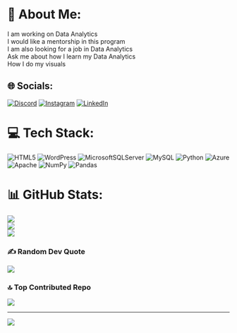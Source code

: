 # 💫 About Me:
I am working on Data Analytics<br>I would like a mentorship in this program<br>I am also looking for a job in Data Analytics<br>Ask me about how I learn my Data Analytics<br>How I do my visuals<br>


## 🌐 Socials:
[![Discord](https://img.shields.io/badge/Discord-%237289DA.svg?logo=discord&logoColor=white)](https://discord.gg/dphuyal) [![Instagram](https://img.shields.io/badge/Instagram-%23E4405F.svg?logo=Instagram&logoColor=white)](https://instagram.com/dilip_phuyal) [![LinkedIn](https://img.shields.io/badge/LinkedIn-%230077B5.svg?logo=linkedin&logoColor=white)](https://www.linkedin.com/in/dilip-phuyal-863a63280/) 

# 💻 Tech Stack:
![HTML5](https://img.shields.io/badge/html5-%23E34F26.svg?style=for-the-badge&logo=html5&logoColor=white) ![WordPress](https://img.shields.io/badge/WordPress-%23117AC9.svg?style=for-the-badge&logo=WordPress&logoColor=white) ![MicrosoftSQLServer](https://img.shields.io/badge/Microsoft%20SQL%20Server-CC2927?style=for-the-badge&logo=microsoft%20sql%20server&logoColor=white) ![MySQL](https://img.shields.io/badge/mysql-4479A1.svg?style=for-the-badge&logo=mysql&logoColor=white) ![Python](https://img.shields.io/badge/python-3670A0?style=for-the-badge&logo=python&logoColor=ffdd54) ![Azure](https://img.shields.io/badge/azure-%230072C6.svg?style=for-the-badge&logo=microsoftazure&logoColor=white) ![Apache](https://img.shields.io/badge/apache-%23D42029.svg?style=for-the-badge&logo=apache&logoColor=white) ![NumPy](https://img.shields.io/badge/numpy-%23013243.svg?style=for-the-badge&logo=numpy&logoColor=white) ![Pandas](https://img.shields.io/badge/pandas-%23150458.svg?style=for-the-badge&logo=pandas&logoColor=white)
# 📊 GitHub Stats:
![](https://github-readme-stats.vercel.app/api?username=phuyalD&theme=dark&hide_border=false&include_all_commits=false&count_private=false)<br/>
![](https://github-readme-streak-stats.herokuapp.com/?user=phuyalD&theme=dark&hide_border=false)<br/>
![](https://github-readme-stats.vercel.app/api/top-langs/?username=phuyalD&theme=dark&hide_border=false&include_all_commits=false&count_private=false&layout=compact)

### ✍️ Random Dev Quote
![](https://quotes-github-readme.vercel.app/api?type=horizontal&theme=radical)

### 🔝 Top Contributed Repo
![](https://github-contributor-stats.vercel.app/api?username=phuyalD&limit=5&theme=dark&combine_all_yearly_contributions=true)

---
[![](https://visitcount.itsvg.in/api?id=phuyalD&icon=0&color=0)](https://visitcount.itsvg.in)

<!-- Proudly created with GPRM ( https://gprm.itsvg.in ) -->

